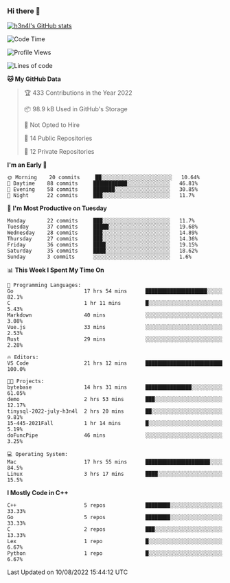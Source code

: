 ### Hi there 👋

[![h3n4l's GitHub stats](https://github-readme-stats.vercel.app/api?username=h3n4l&count_private=true&show_icons=true&theme=radical)](https://github.com/h3n4l/github-readme-stats)

<!--START_SECTION:waka-->
![Code Time](http://img.shields.io/badge/Code%20Time-563%20hrs%2027%20mins-blue)

![Profile Views](http://img.shields.io/badge/Profile%20Views-4-blue)

![Lines of code](https://img.shields.io/badge/From%20Hello%20World%20I%27ve%20Written-39%20Thousand%20lines%20of%20code-blue)

**🐱 My GitHub Data** 

> 🏆 433 Contributions in the Year 2022
 > 
> 📦 98.9 kB Used in GitHub's Storage 
 > 
> 🚫 Not Opted to Hire
 > 
> 📜 14 Public Repositories 
 > 
> 🔑 12 Private Repositories  
 > 
**I'm an Early 🐤** 

```text
🌞 Morning    20 commits     ██░░░░░░░░░░░░░░░░░░░░░░░   10.64% 
🌆 Daytime    88 commits     ███████████░░░░░░░░░░░░░░   46.81% 
🌃 Evening    58 commits     ███████░░░░░░░░░░░░░░░░░░   30.85% 
🌙 Night      22 commits     ███░░░░░░░░░░░░░░░░░░░░░░   11.7%

```
📅 **I'm Most Productive on Tuesday** 

```text
Monday       22 commits     ███░░░░░░░░░░░░░░░░░░░░░░   11.7% 
Tuesday      37 commits     █████░░░░░░░░░░░░░░░░░░░░   19.68% 
Wednesday    28 commits     ███░░░░░░░░░░░░░░░░░░░░░░   14.89% 
Thursday     27 commits     ███░░░░░░░░░░░░░░░░░░░░░░   14.36% 
Friday       36 commits     ████░░░░░░░░░░░░░░░░░░░░░   19.15% 
Saturday     35 commits     ████░░░░░░░░░░░░░░░░░░░░░   18.62% 
Sunday       3 commits      ░░░░░░░░░░░░░░░░░░░░░░░░░   1.6%

```


📊 **This Week I Spent My Time On** 

```text
💬 Programming Languages: 
Go                       17 hrs 54 mins      ████████████████████░░░░░   82.1% 
C                        1 hr 11 mins        █░░░░░░░░░░░░░░░░░░░░░░░░   5.43% 
Markdown                 40 mins             ░░░░░░░░░░░░░░░░░░░░░░░░░   3.08% 
Vue.js                   33 mins             ░░░░░░░░░░░░░░░░░░░░░░░░░   2.53% 
Rust                     29 mins             ░░░░░░░░░░░░░░░░░░░░░░░░░   2.28%

🔥 Editors: 
VS Code                  21 hrs 12 mins      █████████████████████████   100.0%

🐱‍💻 Projects: 
bytebase                 14 hrs 31 mins      ███████████████░░░░░░░░░░   61.05% 
demo                     2 hrs 53 mins       ███░░░░░░░░░░░░░░░░░░░░░░   12.17% 
tinysql-2022-july-h3n4l  2 hrs 20 mins       ██░░░░░░░░░░░░░░░░░░░░░░░   9.81% 
15-445-2021Fall          1 hr 14 mins        █░░░░░░░░░░░░░░░░░░░░░░░░   5.19% 
doFuncPipe               46 mins             ░░░░░░░░░░░░░░░░░░░░░░░░░   3.25%

💻 Operating System: 
Mac                      17 hrs 55 mins      █████████████████████░░░░   84.5% 
Linux                    3 hrs 17 mins       ████░░░░░░░░░░░░░░░░░░░░░   15.5%

```

**I Mostly Code in C++** 

```text
C++                      5 repos             ████████░░░░░░░░░░░░░░░░░   33.33% 
Go                       5 repos             ████████░░░░░░░░░░░░░░░░░   33.33% 
C                        2 repos             ███░░░░░░░░░░░░░░░░░░░░░░   13.33% 
Lex                      1 repo              █░░░░░░░░░░░░░░░░░░░░░░░░   6.67% 
Python                   1 repo              █░░░░░░░░░░░░░░░░░░░░░░░░   6.67%

```



 Last Updated on 10/08/2022 15:44:12 UTC
<!--END_SECTION:waka-->


